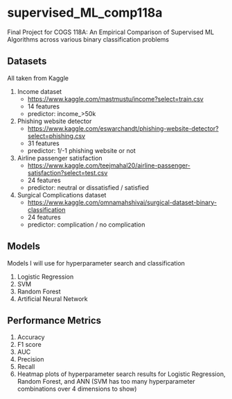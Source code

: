 # supervised_ML_comp118a
Final Project for COGS 118A: An Empirical Comparison of Supervised ML Algorithms across various binary classification problems

## Datasets

All taken from Kaggle

1. Income dataset
	* https://www.kaggle.com/mastmustu/income?select=train.csv
	* 14 features
	* predictor: income_>50k
2. Phishing website detector
	* https://www.kaggle.com/eswarchandt/phishing-website-detector?select=phishing.csv
	* 31 features
	* predictor: 1/-1 phishing website or not
3. Airline passenger satisfaction
	* https://www.kaggle.com/teejmahal20/airline-passenger-satisfaction?select=test.csv
	* 24 features
	* predictor: neutral or dissatisfied / satisfied
4. Surgical Complications dataset
	* https://www.kaggle.com/omnamahshivai/surgical-dataset-binary-classification
	* 24 features
	* predictor: complication / no complication

## Models

Models I will use for hyperparameter search and classification

1. Logistic Regression
2. SVM
3. Random Forest
4. Artificial Neural Network

## Performance Metrics

1. Accuracy
2. F1 score
3. AUC 
4. Precision
5. Recall
6. Heatmap plots of hyperparameter search results for Logistic Regression, Random Forest, and ANN (SVM has too many hyperparameter combinations over 4 dimensions to show)


